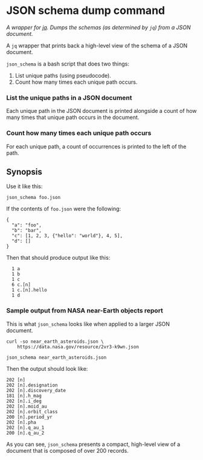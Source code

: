 JSON schema dump command
========

_A wrapper for [jq](https://stedolan.github.io/jq/). Dumps the schemas
(as determined by `jq`) from a JSON document._

A `jq` wrapper that prints back a high-level view of the schema of a 
JSON document.

`json_schema` is a bash script that does two things:

1. List unique paths (using pseudocode).
1. Count how many times each unique path occurs.

### List the unique paths in a JSON document

Each unique path in the JSON document is printed alongside a count of
how many times that unique path occurs in the document.

### Count how many times each unique path occurs

For each unique path, a count of occurrences is printed to the left
of the path.

## Synopsis

Use it like this:

    json_schema foo.json

If the contents of `foo.json` were the following:

    {
      "a": "foo",
      "b": "bar",
      "c": [1, 2, 3, {"hello": "world"}, 4, 5],
      "d": []
    }

Then that should produce output like this:

      1 a
      1 b
      1 c
      6 c.[n]
      1 c.[n].hello
      1 d

### Sample output from NASA near-Earth objects report

This is what `json_schema` looks like when applied to a larger JSON document.

    curl -so near_earth_asteroids.json \
        https://data.nasa.gov/resource/2vr3-k9wn.json

    json_schema near_earth_asteroids.json

Then the output should look like:

    202 [n]
    202 [n].designation
    202 [n].discovery_date
    181 [n].h_mag
    202 [n].i_deg
    202 [n].moid_au
    202 [n].orbit_class
    200 [n].period_yr
    202 [n].pha
    202 [n].q_au_1
    200 [n].q_au_2

As you can see, `json_schema` presents a compact, high-level view of a
document that is composed of over 200 records.
